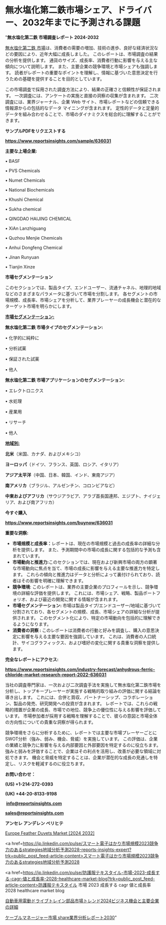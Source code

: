 # 無水塩化第二鉄市場シェア、ドライバー、2032年までに予測される課題

"<strong>無水塩化第二鉄 市場調査レポート 2024-2032</strong>

<a href=https://www.reportsinsights.com/sample/636031>無水塩化第二鉄 市場</a>は、消費者の需要の増加、技術の進歩、良好な経済状況などの要因により、近年大幅に成長しました。 このレポートは、市場調査の結果の分析を提供します。 通貨のサイズ、成長率、消費者行動に影響を与える主な傾向について説明します。 また、主要企業の競争環境と市場シェアも強調します。 読者がレポートの重要なポイントを理解し、情報に基づいた意思決定を行うための基礎を提供することを目的としています。

この市場調査で採用された調査方法により、結果の正確さと信頼性が保証されます。 一次調査には、アンケートの実施と直接の洞察の収集が含まれます。 二次調査には、業界ジャーナル、企業 Web サイト、市場レポートなどの信頼できる情報源からの包括的なデータ マイニングが含まれます。 定性的データと定量的データを組み合わせることで、市場のダイナミクスを総合的に理解することができます。

<strong><b>サンプルPDFをリクエストする</b></strong>

<a href=https://www.reportsinsights.com/sample/636031><strong><u>https://www.reportsinsights.com/sample/636031</u></strong></a>

<strong>主要な上場企業:</strong>

• BASF

• PVS Chemicals

• Numet Chemicals

• National Biochemicals

• Khushi Chemical

• Sukha chemical

• QINGDAO HAIJING CHEMICAL

• XiAn Lanzhiguang

• Quzhou Menjie Chemicals

• Anhui Dongfeng Chemical

• Jinan Runyuan

• Tianjin Xinze

<strong>市場セグメンテーション</strong>

このセクションでは、製品タイプ、エンドユーザー、流通チャネル、地理的地域などのさまざまなパラメータに基づいて市場を分割します。 各セグメントの市場規模、成長率、市場シェアを分析して、業界プレーヤーの成長機会と潜在的なターゲット市場を明らかにします。

<strong><u>市場セグメンテーション</u></strong><strong><u>:</u></strong>

<strong>無水塩化第二鉄 市場タイプのセグメンテーション:</strong>

• 化学的に純粋に

• 分析試薬

• 保証された試薬

• 他人

<strong>無水塩化第二鉄 市場アプリケーションのセグメンテーション:</strong>

• エレクトロニクス

• 水処理

• 産業用

• リサーチ

• 他人

<strong><u>地域別</u></strong><strong><u>:</u></strong>

<strong>北米</strong>（米国、カナダ、およびメキシコ）

<strong>ヨーロッパ</strong>（ドイツ、フランス、英国、ロシア、イタリア）

<strong>アジア太平洋</strong>（中国、日本、韓国、インド、東南アジア）

<strong>南アメリカ</strong>（ブラジル、アルゼンチン、コロンビアなど）

<strong>中東およびアフリカ</strong>（サウジアラビア、アラブ首長国連邦、エジプト、ナイジェリア、および南アフリカ）

<strong>今すぐ購入</strong>

<a href=https://www.reportsinsights.com/buynow/636031><strong><u>https://www.reportsinsights.com/buynow/636031</u></strong></a>

<strong>重要な洞察:</strong>
<ul>
  <li><strong>市場規模と成長率：</strong>レポートは、現在の市場規模と過去の成長率の詳細な分析を提供します。 また、予測期間中の市場の成長に関する包括的な予測も含まれています。</li>
  <li><strong>市場動向と推進力:</strong>このセクションでは、現在および新興市場の両方の顕著な市場動向に焦点を当て、市場の成長に影響を与える主要な推進力を特定します。 これらの傾向と推進力はデータと分析によって裏付けられており、読者はその影響を明確に理解できます。</li>
  <li><strong>競争環境</strong>: このレポートは、業界の主要企業のプロフィールを示し、競争環境の詳細な評価を提供します。 これには、市場シェア、戦略、製品ポートフォリオ、および最近の開発に関する情報が含まれます。</li>
  <li><strong>市場セグメンテーション: </strong>市場は製品タイプ/エンドユーザー/地域に基づいて分割されており、各セグメントの規模、成長、市場シェアの詳細な分析が提供されます。 このセグメント化により、特定の市場動向を包括的に理解できるようになります。</li>
  <li><strong>消費者の洞察 : </strong>このレポートは消費者の行動と好みを調査し、購入の意思決定に影響を与える主要な要因を強調しています。 これは、消費者の人口統計、サイコグラフィックス、および嗜好の変化に関する貴重な洞察を提供します。</li>
</ul>
<strong>完全なレポートにアクセス:</strong>

<a href=https://www.reportsinsights.com/industry-forecast/anhydrous-ferric-chloride-market-research-report-2022-636031><strong><u><b>https://www.reportsinsights.com/industry-forecast/anhydrous-ferric-chloride-market-research-report-2022-636031</b></u></strong></a>

当社の調査専門家は、一次および二次調査手法を実施して無水塩化第二鉄市場を分析し、トップキープレーヤーが実施する戦略的取り組みの評価に関する結論を導き出します。 これには、合併と買収、パートナーシップ、コラボレーション、製品の発売、研究開発への投資が含まれます。 レポートでは、これらの戦略的措置が企業の成長、市場での地位、競争上の優位性に与える影響を評価しています。 市場参加者が採用する戦略を理解することで、彼らの意図と市場全体の方向性についての貴重な洞察が得られます。

競争環境をさらに分析するために、レポートでは主要な市場プレーヤーごとにSWOT分析（強み、弱み、機会、脅威）を実施しています。 この評価は、企業の業績と競争力に影響を与える内部要因と外部要因を特定するのに役立ちます。 強みと弱みを評価することで、企業はその利点を活用し、改善が必要な領域に対処できます。 機会と脅威を特定することは、企業が潜在的な成長の見通しを特定し、リスクを軽減するのに役立ちます。

<strong>お問い合わせ：</strong>

<strong>(US) +1-214-272-0393</strong>

<strong>(UK) +44-20-8133-9198</strong>

<strong> </strong><a href=info@reportsinsights.com><strong><u>info@reportsinsights.com</u></strong></a>

<a href=sales@reportsinsights.com><strong><u>sales@reportsinsights.com</u></strong></a>

<strong>アンセレ アンデレン ベリヒテ</strong>

<a href=https://www.linkedin.com/pulse/europe-feather-duvets-markets-emerging-trends-research-jttbf/>Europe Feather Duvets Market [2024 2032]</a>

<a href=https://jp.linkedin.com/pulse/スマート電子はかり市場規模2023競争力のあるstrategies地域分析予測2028-reports-insights-expert?trk=public_post_feed-article-content>スマート電子はかり市場規模2023競争力のあるstrategies地域分析予測2028</a>

<a href=https://jp.linkedin.com/pulse/防護服テキスタイル-市場-2023-成長する-cagr-値と成長率-2028-healthcare-market-blog?trk=public_post_feed-article-content>防護服テキスタイル 市場 2023 成長する cagr 値と成長率 2028 healthcare market blog</a>

<a href=https://www.linkedin.com/pulse/自動車用電動ドライブトレイン部品市場トレンド2024ビジネス機会と主要企業の詳細-reportsinsights-pvt-ltd/>自動車用電動ドライブトレイン部品市場トレンド2024ビジネス機会と主要企業の詳細</a>

<a href=https://www.linkedin.com/pulse/ケーブルマネージャー市場-share業界分析レポート2030-community-market-research-peqmf/>ケーブルマネージャー市場 share業界分析レポート2030</a>"
